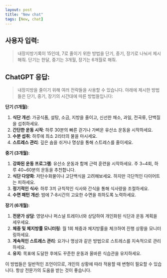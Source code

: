 ```yaml
---
layout: post
title: "New chat"
tags: [New, chat]
---
```


## 사용자 입력:
> 내장지방기록이 15인데, 7로 줄이기 위한 방법을 단기, 중기, 장기로 나눠서 제시해줘. 단기는 한달, 중기는 3개월, 장기는 6개월로 해줘.

## ChatGPT 응답:
> 내장지방을 줄이기 위해 여러 전략들을 사용할 수 있습니다. 아래에 제시한 방법들은 단기, 중기, 장기의 시간대에 따른 방법들입니다:

**단기 (1개월)**:
1. **식단 개선**: 가공식품, 설탕, 소금, 지방을 줄이고, 신선한 채소, 과일, 전곡류, 단백질을 섭취하세요.
2. **간단한 운동 시작**: 하루 30분의 빠른 걷기나 가벼운 유산소 운동을 시작하세요.
3. **수분 섭취**: 하루에 최소 2리터의 물을 마시세요.
4. **스트레스 관리**: 깊은 숨을 쉬거나 명상을 통해 스트레스를 줄이세요.

**중기 (3개월)**:
1. **강화된 운동 프로그램**: 유산소 운동과 함께 근력 훈련을 시작하세요. 주 3~4회, 하루 40~60분의 운동을 추천합니다.
2. **식단 다양화**: 저탄수화물이나 고단백식을 고려해보세요. 하지만 극단적인 다이어트는 피하세요.
3. **정기적인 식사**: 하루 3끼 규칙적인 식사와 간식을 통해 식사량을 조절하세요.
4. **수면 패턴 개선**: 밤에 7-8시간의 고요한 수면을 취하도록 노력하세요.

**장기 (6개월)**:
1. **전문가 상담**: 영양사나 퍼스널 트레이너와 상담하여 개인화된 식단과 운동 계획을 세우세요.
2. **체중 및 체지방률 모니터링**: 월 1회 체중과 체지방률을 체크하여 진행 상황을 모니터링하세요.
3. **계속적인 스트레스 관리**: 요가나 명상과 같은 방법으로 스트레스를 지속적으로 관리하세요.
4. **유지**: 목표에 도달한 후에도 꾸준한 운동과 올바른 식습관을 유지하세요.

이 방법들은 일반적인 조언이므로, 개인의 상황에 따라 적용할 때 변형이 필요할 수 있습니다. 항상 전문가의 도움을 받는 것이 좋습니다.

